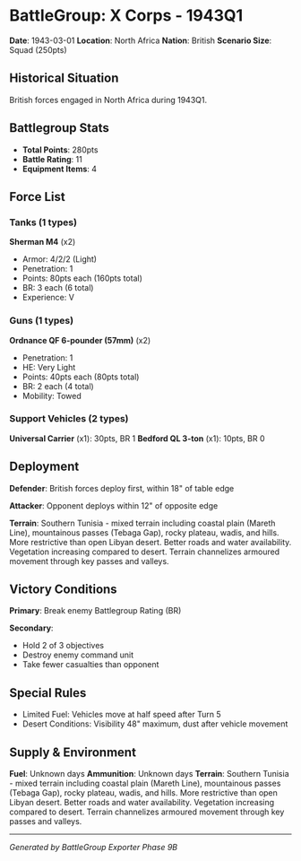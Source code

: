# BattleGroup: X Corps - 1943Q1

**Date**: 1943-03-01
**Location**: North Africa
**Nation**: British
**Scenario Size**: Squad (250pts)

## Historical Situation

British forces engaged in North Africa during 1943Q1.

## Battlegroup Stats

- **Total Points**: 280pts
- **Battle Rating**: 11
- **Equipment Items**: 4

## Force List

### Tanks (1 types)

**Sherman M4** (x2)
- Armor: 4/2/2 (Light)
- Penetration: 1
- Points: 80pts each (160pts total)
- BR: 3 each (6 total)
- Experience: V

### Guns (1 types)

**Ordnance QF 6-pounder (57mm)** (x2)
- Penetration: 1
- HE: Very Light
- Points: 40pts each (80pts total)
- BR: 2 each (4 total)
- Mobility: Towed

### Support Vehicles (2 types)

**Universal Carrier** (x1): 30pts, BR 1
**Bedford QL 3-ton** (x1): 10pts, BR 0

## Deployment

**Defender**: British forces deploy first, within 18" of table edge

**Attacker**: Opponent deploys within 12" of opposite edge

**Terrain**: Southern Tunisia - mixed terrain including coastal plain (Mareth Line), mountainous passes (Tebaga Gap), rocky plateau, wadis, and hills. More restrictive than open Libyan desert. Better roads and water availability. Vegetation increasing compared to desert. Terrain channelizes armoured movement through key passes and valleys.

## Victory Conditions

**Primary**: Break enemy Battlegroup Rating (BR)

**Secondary**:
- Hold 2 of 3 objectives
- Destroy enemy command unit
- Take fewer casualties than opponent

## Special Rules

- Limited Fuel: Vehicles move at half speed after Turn 5
- Desert Conditions: Visibility 48" maximum, dust after vehicle movement

## Supply & Environment

**Fuel**: Unknown days
**Ammunition**: Unknown days
**Terrain**: Southern Tunisia - mixed terrain including coastal plain (Mareth Line), mountainous passes (Tebaga Gap), rocky plateau, wadis, and hills. More restrictive than open Libyan desert. Better roads and water availability. Vegetation increasing compared to desert. Terrain channelizes armoured movement through key passes and valleys.

---

*Generated by BattleGroup Exporter Phase 9B*
